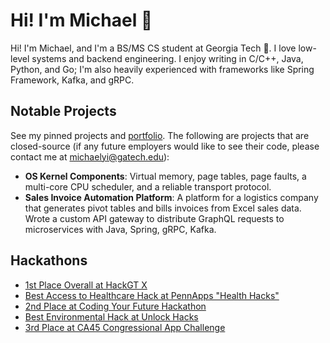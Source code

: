 # Hi! I'm Michael 👋

Hi! I'm Michael, and I'm a BS/MS CS student at Georgia Tech 🐝. I love low-level systems and backend engineering. I enjoy writing in C/C++, Java, Python, and Go; I'm also heavily experienced with frameworks like Spring Framework, Kafka, and gRPC.

## Notable Projects

See my pinned projects and [portfolio](https://michael-yi.com/portfolio). The following are projects that are closed-source (if any future employers would like to see their code, please contact me at michaelyi@gatech.edu):

- **OS Kernel Components**: Virtual memory, page tables, page faults, a multi-core CPU scheduler, and a reliable transport protocol.
- **Sales Invoice Automation Platform**: A platform for a logistics company that generates pivot tables and bills invoices from Excel sales data. Wrote a custom API gateway to distribute GraphQL requests to microservices with Java, Spring, gRPC, Kafka.

## Hackathons

- [1st Place Overall at HackGT X](https://devpost.com/software/scribeai)
- [Best Access to Healthcare Hack at PennApps "Health Hacks"](https://devpost.com/software/n-a-dek950)
- [2nd Place at Coding Your Future Hackathon](https://devpost.com/software/chestray)
- [Best Environmental Hack at Unlock Hacks](https://devpost.com/software/leafx)
- [3rd Place at CA45 Congressional App Challenge](https://www.youtube.com/watch?v=oFE0Inj-pr8)

